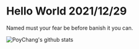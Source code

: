 # Hello World 2021/12/29

Named must your fear be before banish it you can.

![PoyChang's github stats](https://github-readme-stats.vercel.app/api?username=poychang&show_icons=true&theme=dracula)
